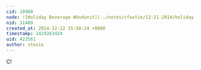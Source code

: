 ```yaml
---
cid: 10988
node: ![Holiday Beverage Whodunit](../notes/cfastie/12-21-2014/holiday-beverage-whodunit)
nid: 11489
created_at: 2014-12-22 15:50:24 +0000
timestamp: 1419263424
uid: 422561
author: stevie
---
```


C!